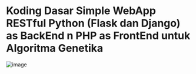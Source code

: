 # Koding Dasar Simple WebApp RESTful Python (Flask dan Django) as BackEnd n PHP as FrontEnd untuk Algoritma Genetika
![image](https://raw.githubusercontent.com/imamcs19/pyGA/main/RESTful%20API%20Python%20Web%20and%20PHP.png)
